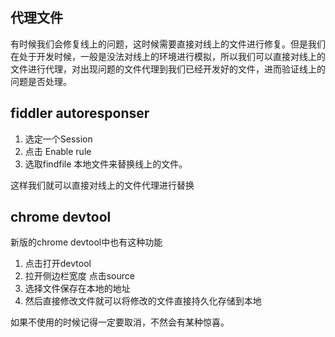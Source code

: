 ## 代理文件
有时候我们会修复线上的问题，这时候需要直接对线上的文件进行修复。但是我们在处于开发时候，一般是没法对线上的环境进行模拟，所以我们可以直接对线上的文件进行代理，对出现问题的文件代理到我们已经开发好的文件，进而验证线上的问题是否处理。
## fiddler autoresponser
1. 选定一个Session
2. 点击 Enable rule
3. 选取findfile 本地文件来替换线上的文件。

这样我们就可以直接对线上的文件代理进行替换
## chrome devtool
新版的chrome devtool中也有这种功能
1. 点击打开devtool
2. 拉开侧边栏宽度 点击source
3. 选择文件保存在本地的地址
4. 然后直接修改文件就可以将修改的文件直接持久化存储到本地

如果不使用的时候记得一定要取消，不然会有某种惊喜。

